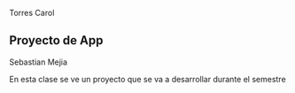 Torres Carol

## Proyecto de App
Sebastian Mejia

En esta clase se ve un proyecto que se va a desarrollar durante el semestre